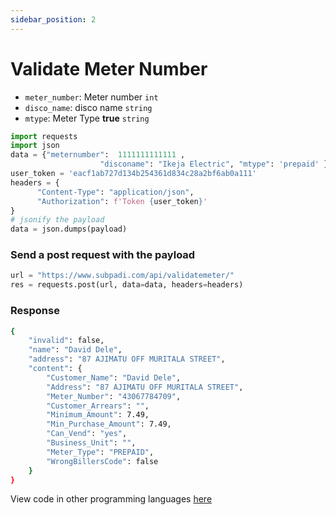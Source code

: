```yaml
---
sidebar_position: 2
---
```


# Validate Meter Number


- `meter_number`: Meter number `int`
- `disco_name`: disco name `string`
- `mtype`: Meter Type **true** `string`

```python
import requests
import json
data = {"meternumber": 	1111111111111 ,
                    "disconame": "Ikeja Electric", "mtype": 'prepaid' }
user_token = 'eacf1ab727d134b254361d834c28a2bf6ab0a111'
headers = {
      "Content-Type": "application/json",
      "Authorization": f'Token {user_token}'
} 
# jsonify the payload
data = json.dumps(payload)

```

### Send a post request with the payload

```python
url = "https://www.subpadi.com/api/validatemeter/"
res = requests.post(url, data=data, headers=headers)
```

### Response 

```bash
{
    "invalid": false,
    "name": "David Dele",
    "address": "87 AJIMATU OFF MURITALA STREET",
    "content": {
        "Customer_Name": "David Dele",
        "Address": "87 AJIMATU OFF MURITALA STREET",
        "Meter_Number": "43067784709",
        "Customer_Arrears": "",
        "Minimum_Amount": 7.49,
        "Min_Purchase_Amount": 7.49,
        "Can_Vend": "yes",
        "Business_Unit": "",
        "Meter_Type": "PREPAID",
        "WrongBillersCode": false
    }
}
```

View code in other programming languages [here](https://documenter.getpostman.com/view/18149105/2s93CRJqgM#b9b1e802-d90a-4c4e-a96f-61aae9dbcd99)